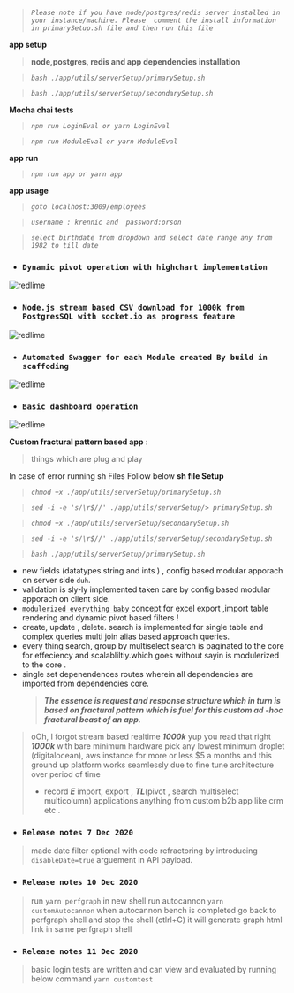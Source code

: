 
   
>*`Please note if you have node/postgres/redis server installed in your instance/machine. Please  comment the install information in primarySetup.sh file and then run this file `*

**app setup**
> **node,postgres, redis and app dependencies  installation**

>*`bash ./app/utils/serverSetup/primarySetup.sh`*

>*`bash ./app/utils/serverSetup/secondarySetup.sh`*


**Mocha chai tests**
>*`npm run LoginEval or yarn LoginEval `*

>*`npm run ModuleEval or yarn ModuleEval `*



**app run**
>*`npm run app or yarn app `*

**app usage**

>*`goto localhost:3009/employees`*

>*`username : krennic and  password:orson`*

>*`select birthdate from dropdown and select date range any from 1982 to till date`*


* ### `Dynamic pivot operation with highchart implementation`

![redlime](app/video/gif/b2.gif)

*  ### `Node.js stream based CSV download for 1000k from PostgresSQL with socket.io as progress feature`
![redlime](app/video/gif/c1.gif)


*  ### `Automated Swagger for each Module created By build in scaffoding`
![redlime](app/video/gif/d.gif)

* ### `Basic dashboard operation`

![redlime](app/video/gif/a1.gif)


**Custom fractural pattern based app** :

> things which are plug and play

In case of error running sh Files Follow below 
**sh file Setup**
> *`chmod +x ./app/utils/serverSetup/primarySetup.sh `*  

> *`sed -i -e 's/\r$//' ./app/utils/serverSetup/> primarySetup.sh`*

>*`chmod +x ./app/utils/serverSetup/secondarySetup.sh`*

>*`sed -i -e 's/\r$//' ./app/utils/serverSetup/secondarySetup.sh`*

>*`bash ./app/utils/serverSetup/primarySetup.sh`*


- new fields (datatypes string and ints ) ,
  config based modular apporach on server side `duh`.
- validation is sly-ly implemented taken care by config based modular apporach on client side.
- <u> `modulerized everything baby` </u> concept for excel export ,import table rendering and dynamic pivot based filters !
- create, update , delete. search is implemented for single table and complex queries multi join alias based approach queries.
- every thing search, group by multiselect search is paginated to the core for effeciency and scalabliltiy.which goes without sayin is modulerized to the core .
- single set depenendences routes wherein all dependencies are imported from dependencies core.
  > **_The essence is request and response structure which in turn is based on fractural pattern which is fuel for this custom ad -hoc
  > fractural beast of an app_**.

> oOh, I forgot stream based realtime **_1000k_** yup you read that right **_1000k_** with bare minimum hardware pick any lowest minimum droplet (digitalocean), aws instance for more or less $5 a months and this ground up platform works seamlessly due to fine tune architecture over period of time  
>
> - record **_E_** import, export ,
>   **_TL_**(pivot , search multiselect multicolumn)
>   applications anything from
>   custom b2b app like crm etc .
*  ### `Release notes 7 Dec 2020`
>   made date filter optional with code refractoring by introducing `disableDate=true` arguement in API payload.
*  ### `Release notes 10 Dec 2020`
> run `yarn perfgraph`
> in new shell run autocannon `yarn customAutocannon`
> when autocannon bench is completed go back to perfgraph shell and stop the shell (ctlrl+C)
> it will generate graph html link in same perfgraph shell   
*  ### `Release notes 11 Dec 2020`
>  basic login tests are written and can view and evaluated by running below command
   `yarn customtest`
